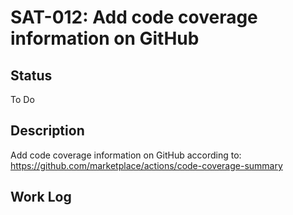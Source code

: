 # SAT-012: Add code coverage information on GitHub

## Status

To Do

## Description

Add code coverage information on GitHub according to:
<https://github.com/marketplace/actions/code-coverage-summary>

## Work Log
